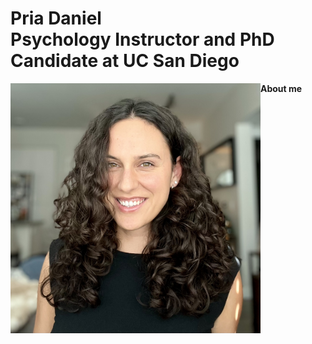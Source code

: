 # Pria Daniel<br> Psychology Instructor and PhD Candidate at UC San Diego 
<img align="left" src="/images/Headshot_2025.jpeg" width="400" alt="Headshot 2025"/>

**About me** 
